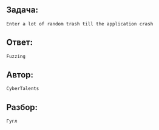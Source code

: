 ## Задача: 

    Enter a lot of random trash till the application crash

## Ответ:
    Fuzzing

## Автор: 
    CyberTalents

## Разбор:
    Гугл
